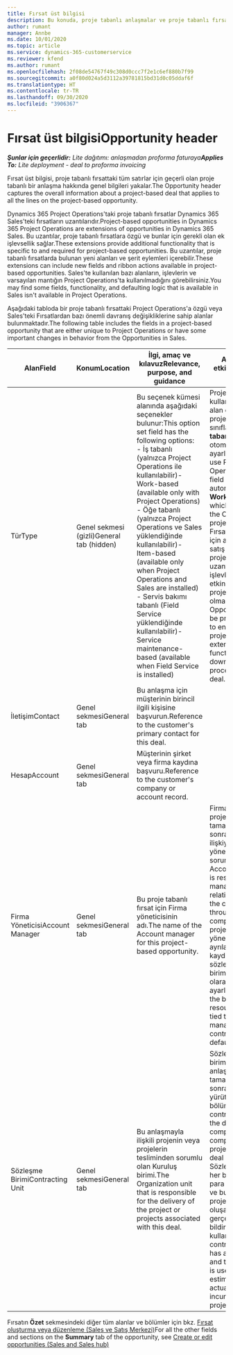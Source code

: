 ```yaml
---
title: Fırsat üst bilgisi
description: Bu konuda, proje tabanlı anlaşmalar ve proje tabanlı fırsat satırlarıyla ilgili genel bilgiler hakkında bilgiler sağlanmaktadır.
author: rumant
manager: Annbe
ms.date: 10/01/2020
ms.topic: article
ms.service: dynamics-365-customerservice
ms.reviewer: kfend
ms.author: rumant
ms.openlocfilehash: 2f08de54767f49c308d0ccc7f2e1c6ef880b7f99
ms.sourcegitcommit: a0f80d024a5d3112a39781815bd31d0c05ddaf6f
ms.translationtype: HT
ms.contentlocale: tr-TR
ms.lasthandoff: 09/30/2020
ms.locfileid: "3906367"
---
```

# <a name="opportunity-header"></a><span data-ttu-id="5ded5-103">Fırsat üst bilgisi</span><span class="sxs-lookup"><span data-stu-id="5ded5-103">Opportunity header</span></span>

<span data-ttu-id="5ded5-104">_**Şunlar için geçerlidir:** Lite dağıtımı: anlaşmadan proforma faturaya_</span><span class="sxs-lookup"><span data-stu-id="5ded5-104">_**Applies To:** Lite deployment - deal to proforma invoicing_</span></span>

<span data-ttu-id="5ded5-105">Fırsat üst bilgisi, proje tabanlı fırsattaki tüm satırlar için geçerli olan proje tabanlı bir anlaşma hakkında genel bilgileri yakalar.</span><span class="sxs-lookup"><span data-stu-id="5ded5-105">The Opportunity header captures the overall information about a project-based deal that applies to all the lines on the project-based opportunity.</span></span>

<span data-ttu-id="5ded5-106">Dynamics 365 Project Operations'taki proje tabanlı fırsatlar Dynamics 365 Sales'teki fırsatların uzantılarıdır.</span><span class="sxs-lookup"><span data-stu-id="5ded5-106">Project-based opportunities in Dynamics 365 Project Operations are extensions of opportunities in Dynamics 365 Sales.</span></span> <span data-ttu-id="5ded5-107">Bu uzantılar, proje tabanlı fırsatlara özgü ve bunlar için gerekli olan ek işlevsellik sağlar.</span><span class="sxs-lookup"><span data-stu-id="5ded5-107">These extensions provide additional functionality that is specific to and required for project-based opportunities.</span></span> <span data-ttu-id="5ded5-108">Bu uzantılar, proje tabanlı fırsatlarda bulunan yeni alanları ve şerit eylemleri içerebilir.</span><span class="sxs-lookup"><span data-stu-id="5ded5-108">These extensions can include new fields and ribbon actions available in project-based opportunities.</span></span> <span data-ttu-id="5ded5-109">Sales'te kullanılan bazı alanların, işlevlerin ve varsayılan mantığın Project Operations'ta kullanılmadığını görebilirsiniz.</span><span class="sxs-lookup"><span data-stu-id="5ded5-109">You may find some fields, functionality, and defaulting logic that is available in Sales isn't available in Project Operations.</span></span>

<span data-ttu-id="5ded5-110">Aşağıdaki tabloda bir proje tabanlı fırsattaki Project Operations'a özgü veya Sales'teki Fırsatlardan bazı önemli davranış değişikliklerine sahip alanlar bulunmaktadır.</span><span class="sxs-lookup"><span data-stu-id="5ded5-110">The following table includes the fields in a project-based opportunity that are either unique to Project Operations or have some important changes in behavior from the Opportunities in Sales.</span></span>

| <span data-ttu-id="5ded5-111">**Alan**</span><span class="sxs-lookup"><span data-stu-id="5ded5-111">**Field**</span></span> | <span data-ttu-id="5ded5-112">**Konum**</span><span class="sxs-lookup"><span data-stu-id="5ded5-112">**Location**</span></span> | <span data-ttu-id="5ded5-113">**İlgi, amaç ve kılavuz**</span><span class="sxs-lookup"><span data-stu-id="5ded5-113">**Relevance, purpose, and guidance**</span></span> | <span data-ttu-id="5ded5-114">**Aşağı yönlü etki**</span><span class="sxs-lookup"><span data-stu-id="5ded5-114">**Downstream impact**</span></span> |
| --- | --- | --- | --- |
| <span data-ttu-id="5ded5-115">Tür</span><span class="sxs-lookup"><span data-stu-id="5ded5-115">Type</span></span> | <span data-ttu-id="5ded5-116">Genel sekmesi (gizli)</span><span class="sxs-lookup"><span data-stu-id="5ded5-116">General tab (hidden)</span></span> | <span data-ttu-id="5ded5-117">Bu seçenek kümesi alanında aşağıdaki seçenekler bulunur:</span><span class="sxs-lookup"><span data-stu-id="5ded5-117">This option set field has the following options:</span></span></br><span data-ttu-id="5ded5-118">- İş tabanlı (yalnızca Project Operations ile kullanılabilir)</span><span class="sxs-lookup"><span data-stu-id="5ded5-118">- Work-based (available only with Project Operations)</span></span></br><span data-ttu-id="5ded5-119">- Öğe tabanlı (yalnızca Project Operations ve Sales yüklendiğinde kullanılabilir)</span><span class="sxs-lookup"><span data-stu-id="5ded5-119">- Item-based (available only when Project Operations and Sales are installed)</span></span></br><span data-ttu-id="5ded5-120">- Servis bakımı tabanlı (Field Service yüklendiğinde kullanılabilir)</span><span class="sxs-lookup"><span data-stu-id="5ded5-120">- Service maintenance-based (available when Field Service is installed)</span></span> | <span data-ttu-id="5ded5-121">Project Operations kullandığınızda bu alan değeri, Fırsatı proje tabanlı olarak sınıflandıran **İş tabanlı** değerine otomatik olarak ayarlanır.</span><span class="sxs-lookup"><span data-stu-id="5ded5-121">When you use Project Operations, this field value is automatically set to **Work-based** which classifies the Opportunity as project-based.</span></span> <span data-ttu-id="5ded5-122">Fırsat, bu anlaşma için aşağı yönlü satış sürecinde projeye özgü tüm uzantıları ve işlevleri etkinleştirmek için proje tabanlı olmalıdır.</span><span class="sxs-lookup"><span data-stu-id="5ded5-122">An Opportunity should be project-based to enable all project-specific extensions and functionality in the downstream sales process for this deal.</span></span> |
| <span data-ttu-id="5ded5-123">İletişim</span><span class="sxs-lookup"><span data-stu-id="5ded5-123">Contact</span></span> | <span data-ttu-id="5ded5-124">Genel sekmesi</span><span class="sxs-lookup"><span data-stu-id="5ded5-124">General tab</span></span> | <span data-ttu-id="5ded5-125">Bu anlaşma için müşterinin birincil ilgili kişisine başvurun.</span><span class="sxs-lookup"><span data-stu-id="5ded5-125">Reference to the customer's primary contact for this deal.</span></span> | |
| <span data-ttu-id="5ded5-126">Hesap</span><span class="sxs-lookup"><span data-stu-id="5ded5-126">Account</span></span> | <span data-ttu-id="5ded5-127">Genel sekmesi</span><span class="sxs-lookup"><span data-stu-id="5ded5-127">General tab</span></span> | <span data-ttu-id="5ded5-128">Müşterinin şirket veya firma kaydına başvuru.</span><span class="sxs-lookup"><span data-stu-id="5ded5-128">Reference to the customer's company or account record.</span></span> | |
| <span data-ttu-id="5ded5-129">Firma Yöneticisi</span><span class="sxs-lookup"><span data-stu-id="5ded5-129">Account Manager</span></span> | <span data-ttu-id="5ded5-130">Genel sekmesi</span><span class="sxs-lookup"><span data-stu-id="5ded5-130">General tab</span></span> | <span data-ttu-id="5ded5-131">Bu proje tabanlı fırsat için Firma yöneticisinin adı.</span><span class="sxs-lookup"><span data-stu-id="5ded5-131">The name of the Account manager for this project-based opportunity.</span></span> | <span data-ttu-id="5ded5-132">Firma yöneticisi, bu projenin tamamlanmasından sonra müşteriyle ilişkiyi yönetmekten sorumludur.</span><span class="sxs-lookup"><span data-stu-id="5ded5-132">The Account manager is responsible for managing the relationship with the customer through the completion of this project.</span></span> <span data-ttu-id="5ded5-133">Firma yöneticisine bağlı ayrılabilir kaynak kaydına göre sözleşme yapan birim varsayılan olarak ayarlanır.</span><span class="sxs-lookup"><span data-stu-id="5ded5-133">Based on the bookable resource record tied to the Account manager, the contracting unit is defaulted.</span></span> |
| <span data-ttu-id="5ded5-134">Sözleşme Birimi</span><span class="sxs-lookup"><span data-stu-id="5ded5-134">Contracting Unit</span></span> | <span data-ttu-id="5ded5-135">Genel sekmesi</span><span class="sxs-lookup"><span data-stu-id="5ded5-135">General tab</span></span> | <span data-ttu-id="5ded5-136">Bu anlaşmayla ilişkili projenin veya projelerin tesliminden sorumlu olan Kuruluş birimi.</span><span class="sxs-lookup"><span data-stu-id="5ded5-136">The Organization unit that is responsible for the delivery of the project or projects associated with this deal.</span></span> | <span data-ttu-id="5ded5-137">Sözleşme yapan birim, şirketin anlaşma tamamlandıktan sonra projeleri yürüten bölümüdür.</span><span class="sxs-lookup"><span data-stu-id="5ded5-137">The contracting unit is the division of the company that will complete the project(s) after the deal is closed.</span></span> <span data-ttu-id="5ded5-138">Sözleşme yapan her biriminin bir para birimi vardır ve bu para birimi, proje sırasında oluşan tahmini ve gerçek maliyetleri bildirmek için kullanılır.</span><span class="sxs-lookup"><span data-stu-id="5ded5-138">Every contracting unit has a currency, and this currency is used to report estimated and actual costs incurred during the project.</span></span> |

<span data-ttu-id="5ded5-139">Fırsatın **Özet** sekmesindeki diğer tüm alanlar ve bölümler için bkz. [Fırsat oluşturma veya düzenleme (Sales ve Satış Merkezi)](https://docs.microsoft.com/dynamics365/sales-enterprise/create-edit-opportunity-sales)</span><span class="sxs-lookup"><span data-stu-id="5ded5-139">For all the other fields and sections on the **Summary** tab of the opportunity, see [Create or edit opportunities (Sales and Sales hub)](https://docs.microsoft.com/dynamics365/sales-enterprise/create-edit-opportunity-sales)</span></span>
